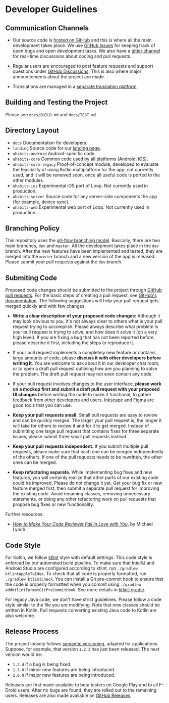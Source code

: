 # Developer Guidelines

## Communication Channels

* Our source code is [hosted on GitHub](https://github.com/iSoron/uhabits) and this is where all the main development takes place. We use [GitHub Issues](https://github.com/iSoron/uhabits/issues) for keeping track of open bugs and open development tasks. We also have a [gitter channel](https://gitter.im/loophabits/dev) for real-time discussions about coding and pull requests.

* Regular users are encouraged to post feature requests and support questions under [GitHub Discussions](https://github.com/iSoron/uhabits/discussions). This is also where major announcements about the project are made.

* Translations are managed in a [separate translation platform](https://translate.loophabits.org/).

## Building and Testing the Project

Please see `docs/BUILD.md` and `docs/TEST.md`

## Directory Layout

* `docs` Documentation for developers.
* `landing` Source code for our [landing page](http://loophabits.org/).
* `uhabits-android` Android-specific code.
* `uhabits-core` Common code used by all platforms (Android, iOS).
* `uhabits-core-legacy` Proof-of-concept module, developed to evaluate the feasibility of using Kotlin multiplatform for the app; not currently used, and it will be removed soon, once all useful code is ported to the other modules.
* `uhabits-ios` Experimental iOS port of Loop. Not currently used in production.
* `uhabits-server` Source code for any server-side components the app (for example, device sync).
* `uhabits-web` Experimental web port of Loop. Not currently used in production.

## Branching Policy

This repository uses the [git-flow branching model](https://nvie.com/posts/a-successful-git-branching-model/). Basically, there are two main branches, `dev` and `master`. All the development takes place in the `dev` branch. After the new features have been implemented and tested, they are merged into the `master` branch and a new version of the app is released. Please submit your pull requests against the `dev` branch.

## Submiting Code

Proposed code changes should be submitted to the project through [GitHub pull requests](https://github.com/iSoron/uhabits/pulls). For the basic steps of creating a pull request, see [GitHub's documentation](https://docs.github.com/en/free-pro-team@latest/github/collaborating-with-issues-and-pull-requests/creating-a-pull-request). The following suggestions will help your pull request gets merged quickly and with few changes. 

* **Write a clear description of your proposed code changes:** Although it may look obvious to you, it's not always clear to others what is your pull request trying to accomplish. Please always describe what problem is your pull request is trying to solve, and how does it solve it (on a very high level). If you are fixing a bug that has not been reported before, please describe it first, including the steps to reproduce it.

* If your pull request implements a completely new feature or contains large amounts of code, please **discuss it with other developers before writing it**. You are welcome to ask about it in our developer chat room, or to open a draft pull request outlining how are you planning to solve the problem. The draft pull request may not even contain any code.

* If your pull request involves changes to the user interface, **please work on a mockup first and submit a draft pull request with your proposed UI changes** before writing the code to make it functional, to gather feedback from other developers and users. [Inkscape](https://inkscape.org/) and [Figma](https://www.figma.com/) are good tools that you can use.

* **Keep your pull requests small.** Small pull requests are easy to review and can be quickly merged. The larger your pull request is, the longer it will take for others to review it and for it to get merged. Instead of submitting one large pull request that contains fixes for three separate issues, please submit three small pull requests instead.

* **Keep your pull requests independent.** If you submit multiple pull requests, please make sure that each one can be merged independently of the others. If one of the pull requests needs to be rewritten, the other ones can be merged.

* **Keep refactoring separate.** While implementing bug fixes and new features, you will certainly realize that other parts of our existing code could be improved. Please do not change it yet. Get your bug fix or new feature merged first, then submit a separate pull request for improving the existing code. Avoid renaming classes, removing unnecessary statements, or doing any other refactoring work on pull requests that propose bug fixes or new functionality.

Further resources:

* [*How to Make Your Code Reviewer Fall in Love with You*](https://mtlynch.io/code-review-love), by Michael Lynch.

## Code Style

For Kotlin, we follow [ktlint](https://ktlint.github.io/) style with default settings. This code style is enforced by our automated build pipeline. To make sure that IntelliJ and Android Studio are configured according to ktlint, run `./gradlew ktlintApplyToIdea`. To check that all code is properly formatted, run `./gradlew ktlintCheck`. You can install a Git pre-commit hook to ensure that the code is properly formatted when you commit using `./gradlew addKtlintFormatGitPreCommitHook`. See more details in [ktlint-gradle](https://github.com/jlleitschuh/ktlint-gradle).

For legacy Java code, we don't have strict guidelines. Please follow a code style similar to the file you are modifying. Note that new classes should be written in Kotlin. Pull requests converting existing Java code to Kotlin are also welcome.

## Release Process

The project loosely follows [semantic versioning](https://semver.org/), adapted for applications. Suppose, for example, that version `1.2.3` has just been released. The next version would be:
* `1.2.4` if a bug is being fixed.
* `1.3.0` if minor new features are being introduced.
* `2.0.0` if major new features are being introduced.

Releases are first made available to beta testers on Google Play and to all F-Droid users. After no bugs are found, they are rolled out to the remaining users. Releases are also made available on [GitHub Releases](https://github.com/iSoron/uhabits/releases).

